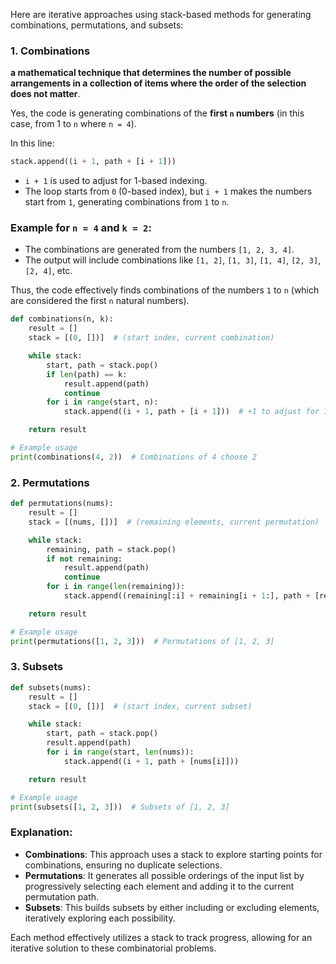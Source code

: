 Here are iterative approaches using stack-based methods for generating combinations, permutations, and subsets:

### 1. Combinations

**a mathematical technique that determines the number of possible arrangements in a collection of items where the order of the selection does not matter**.

Yes, the code is generating combinations of the **first `n` numbers** (in this case, from 1 to `n` where `n = 4`).

In this line:

```python
stack.append((i + 1, path + [i + 1]))
```

- `i + 1` is used to adjust for 1-based indexing.
- The loop starts from `0` (0-based index), but `i + 1` makes the numbers start from `1`, generating combinations from `1` to `n`.

### Example for `n = 4` and `k = 2`:

- The combinations are generated from the numbers `[1, 2, 3, 4]`.
- The output will include combinations like `[1, 2]`, `[1, 3]`, `[1, 4]`, `[2, 3]`, `[2, 4]`, etc.

Thus, the code effectively finds combinations of the numbers `1` to `n` (which are considered the first `n` natural numbers).

```python
def combinations(n, k):
    result = []
    stack = [(0, [])]  # (start index, current combination)

    while stack:
        start, path = stack.pop()
        if len(path) == k:
            result.append(path)
            continue
        for i in range(start, n):
            stack.append((i + 1, path + [i + 1]))  # +1 to adjust for 1-based index

    return result

# Example usage
print(combinations(4, 2))  # Combinations of 4 choose 2
```

### 2. Permutations

```python
def permutations(nums):
    result = []
    stack = [(nums, [])]  # (remaining elements, current permutation)

    while stack:
        remaining, path = stack.pop()
        if not remaining:
            result.append(path)
            continue
        for i in range(len(remaining)):
            stack.append((remaining[:i] + remaining[i + 1:], path + [remaining[i]]))

    return result

# Example usage
print(permutations([1, 2, 3]))  # Permutations of [1, 2, 3]
```

### 3. Subsets

```python
def subsets(nums):
    result = []
    stack = [(0, [])]  # (start index, current subset)

    while stack:
        start, path = stack.pop()
        result.append(path)
        for i in range(start, len(nums)):
            stack.append((i + 1, path + [nums[i]]))

    return result

# Example usage
print(subsets([1, 2, 3]))  # Subsets of [1, 2, 3]
```

### Explanation:

- **Combinations**: This approach uses a stack to explore starting points for combinations, ensuring no duplicate selections.
- **Permutations**: It generates all possible orderings of the input list by progressively selecting each element and adding it to the current permutation path.
- **Subsets**: This builds subsets by either including or excluding elements, iteratively exploring each possibility. 

Each method effectively utilizes a stack to track progress, allowing for an iterative solution to these combinatorial problems.
